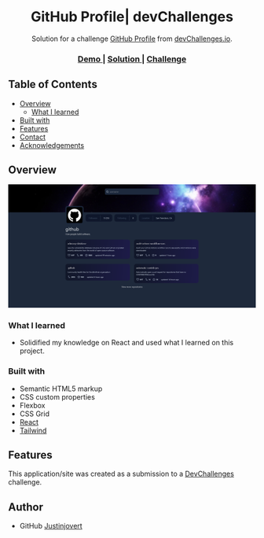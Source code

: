 <h1 align="center">GitHub Profile| devChallenges</h1>

<div align="center">
   Solution for a challenge <a href="https://devchallenges.io/challenge/github-profile" target="_blank">GitHub Profile</a> from <a href="http://devchallenges.io" target="_blank">devChallenges.io</a>.
</div>

<div align="center">
  <h3>
    <a href="{https://your-demo-link.your-domain}">
      Demo
    </a>
    <span> | </span>
    <a href="https://github.com/Justinjovert/GithubAPI">
      Solution
    </a>
    <span> | </span>
    <a href="https://devchallenges.io/challenge/github-profile">
      Challenge
    </a>
  </h3>
</div>

<!-- TABLE OF CONTENTS -->

## Table of Contents

- [Overview](#overview)
  - [What I learned](#what-i-learned)
- [Built with](#built-with)
- [Features](#features)
- [Contact](#contact)
- [Acknowledgements](#acknowledgements)


## Overview

![screenshot](/designs/showcase.png)



### What I learned

 - Solidified my knowledge on React and used what I learned on this project.



### Built with

- Semantic HTML5 markup
- CSS custom properties
- Flexbox
- CSS Grid
- [React](https://reactjs.org/)
- [Tailwind](https://tailwindcss.com/)

## Features

This application/site was created as a submission to a [DevChallenges](https://devchallenges.io/challenges-dashboard) challenge.


## Author


- GitHub [Justinjovert](https://github.com/Justinjovert/)
